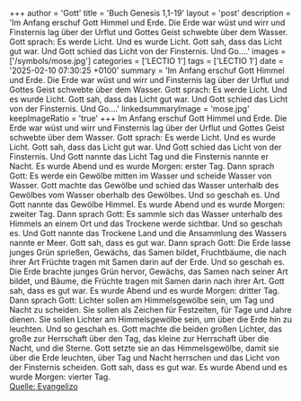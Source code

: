 +++
author = 'Gott'
title = 'Buch Genesis 1,1-19'
layout = 'post'
description = 'Im Anfang erschuf Gott Himmel und Erde. Die Erde war wüst und wirr und Finsternis lag über der Urflut und Gottes Geist schwebte über dem Wasser. Gott sprach: Es werde Licht. Und es wurde Licht. Gott sah, dass das Licht gut war. Und Gott schied das Licht von der Finsternis. Und Go....'
images = ['/symbols/mose.jpg']
categories = ['LECTIO 1']
tags = ['LECTIO 1']
date = '2025-02-10 07:30:25 +0100'
summary = 'Im Anfang erschuf Gott Himmel und Erde. Die Erde war wüst und wirr und Finsternis lag über der Urflut und Gottes Geist schwebte über dem Wasser. Gott sprach: Es werde Licht. Und es wurde Licht. Gott sah, dass das Licht gut war. Und Gott schied das Licht von der Finsternis. Und Go....'
linkedsummaryImage = 'mose.jpg'
keepImageRatio = 'true'
+++
Im Anfang erschuf Gott Himmel und Erde.
Die Erde war wüst und wirr und Finsternis lag über der Urflut und Gottes Geist schwebte über dem Wasser.
Gott sprach: Es werde Licht. Und es wurde Licht.
Gott sah, dass das Licht gut war. Und Gott schied das Licht von der Finsternis.
Und Gott nannte das Licht Tag und die Finsternis nannte er Nacht.<!--more--> Es wurde Abend und es wurde Morgen: erster Tag.
Dann sprach Gott: Es werde ein Gewölbe mitten im Wasser und scheide Wasser von Wasser.
Gott machte das Gewölbe und schied das Wasser unterhalb des Gewölbes vom Wasser oberhalb des Gewölbes. Und so geschah es.
Und Gott nannte das Gewölbe Himmel. Es wurde Abend und es wurde Morgen: zweiter Tag.
Dann sprach Gott: Es sammle sich das Wasser unterhalb des Himmels an einem Ort und das Trockene werde sichtbar. Und so geschah es.
Und Gott nannte das Trockene Land und die Ansammlung des Wassers nannte er Meer. Gott sah, dass es gut war.
Dann sprach Gott: Die Erde lasse junges Grün sprießen, Gewächs, das Samen bildet, Fruchtbäume, die nach ihrer Art Früchte tragen mit Samen darin auf der Erde. Und so geschah es.
Die Erde brachte junges Grün hervor, Gewächs, das Samen nach seiner Art bildet, und Bäume, die Früchte tragen mit Samen darin nach ihrer Art. Gott sah, dass es gut war.
Es wurde Abend und es wurde Morgen: dritter Tag.
Dann sprach Gott: Lichter sollen am Himmelsgewölbe sein, um Tag und Nacht zu scheiden. Sie sollen als Zeichen für Festzeiten, für Tage und Jahre dienen.
Sie sollen Lichter am Himmelsgewölbe sein, um über die Erde hin zu leuchten. Und so geschah es.
Gott machte die beiden großen Lichter, das große zur Herrschaft über den Tag, das kleine zur Herrschaft über die Nacht, und die Sterne.
Gott setzte sie an das Himmelsgewölbe, damit sie über die Erde leuchten,
über Tag und Nacht herrschen und das Licht von der Finsternis scheiden. Gott sah, dass es gut war.
Es wurde Abend und es wurde Morgen: vierter Tag.<br> [Quelle: Evangelizo](https://evangeliumtagfuertag.org/DE/gospel)